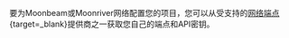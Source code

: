 要为Moonbeam或Moonriver网络配置您的项目，您可以从受支持的[网络端点](/builders/get-started/endpoints/){target=\_blank}提供商之一获取您自己的端点和API密钥。